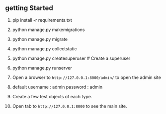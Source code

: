 

## getting Started

  1. pip install -r requirements.txt
  2. python manage.py makemigrations
  3. python manage.py migrate
  4.  python manage.py collectstatic
  5. python manage.py createsuperuser # Create a superuser
  6. python manage.py runserver
   
1. Open a browser to `http://127.0.0.1:8000/admin/` to open the admin site
2. default username : admin
        password : admin
3. Create a few test objects of each type.
4. Open tab to `http://127.0.0.1:8000` to see the main site.
